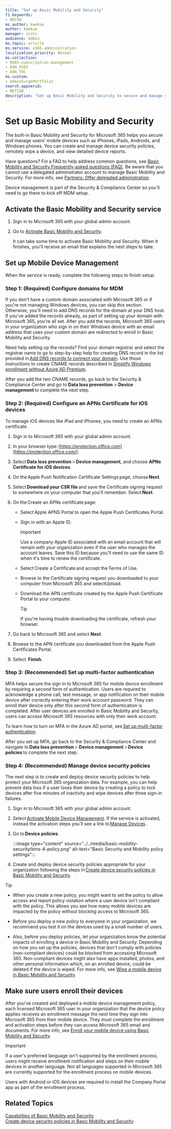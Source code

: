 ```yaml
---
title: "Set up Basic Mobility and Security"
f1.keywords:
- NOCSH
ms.author: kwekua
author: kwekua
manager: scotv
audience: Admin
ms.topic: article
ms.service: o365-administration
localization_priority: Normal
ms.collection:
- M365-subscription-management
- Adm_O365
- Adm_TOC
ms.custom:
- AdminSurgePortfolio
search.appverid:
- MET150
description: "Set up Basic Mobility and Security to secure and manage your users' mobile devices ."
---
```


# Set up Basic Mobility and Security

The built-in Basic Mobility and Security for Microsoft 365 helps you secure and manage users' mobile devices such as iPhones, iPads, Androids, and Windows phones. You can create and manage device security policies, remotely wipe a device, and view detailed device reports.

Have questions? For a FAQ to help address common questions, see [Basic Mobility and Security Frequently-asked questions (FAQ)](frequently-asked-questions.md). Be aware that you cannot use a delegated administrator account to manage Basic Mobility and Security. For more info, see [Partners: Offer delegated administration](https://support.microsoft.com/office/partners-offer-delegated-administration-26530dc0-ebba-415b-86b1-b55bc06b073e). 

Device management is part of the Security & Compliance Center so you'll need to go there to kick off MDM setup.

## Activate the Basic Mobility and Security service

1. Sign in to Microsoft 365 with your global admin account.

2. Go to [Activate Basic Mobility and Security](https://admin.microsoft.com/EAdmin/Device/IntuneInventory.aspx).

   It can take some time to activate Basic Mobility and Security. When it finishes, you'll receive an email that explains the next steps to take.

## Set up Mobile Device Management

When the service is ready, complete the following steps to finish setup.

### Step 1: (Required) Configure domains for MDM

If you don't have a custom domain associated with Microsoft 365 or if you're not managing Windows devices, you can skip this section. Otherwise, you'll need to add DNS records for the domain at your DNS host. If you've added the records already, as part of setting up your domain with Microsoft 365, you're all set. After you add the records, Microsoft 365 users in your organization who sign in on their Windows device with an email address that uses your custom domain are redirected to enroll in Basic Mobility and Security.

Need help setting up the records? Find your domain registrar and select the registrar name to go to step-by-step help for creating DNS record in the list provided in [Add DNS records to connect your domain](https://docs.microsoft.com/office365/admin/get-help-with-domains/create-dns-records-at-any-dns-hosting-provider). Use those instructions to create CNAME records described in [Simplify Windows enrollment without Azure AD Premium](https://docs.microsoft.com/mem/intune/enrollment/windows-enroll#simplify-windows-enrollment-without-azure-ad-premium).

After you add the two CNAME records, go back to the Security & Compliance Center and go to **Data loss prevention** > **Device management** to complete the next step.

### Step 2: (Required) Configure an APNs Certificate for iOS devices

To manage iOS devices like iPad and iPhones, you need to create an APNs certificate.

1. Sign in to  Microsoft 365 with your global admin account.

2. In your browser type: [https://protection.office.com](https://protection.office.com/).

3. Select **Data loss prevention** > **Device management**, and choose **APNs Certificate for iOS devices**.

4. On the Apple Push Notification Certificate Settings page, choose **Next**.

5. Select **Download your CSR file** and save the Certificate signing request to somewhere on your computer that you'll remember. Select **Next**.

6. On the Create an APNs certificate page:

   - Select Apple APNS Portal to open the Apple Push Certificates Portal.
   - Sign in with an Apple ID.

     > [!IMPORTANT]
     > Use a company Apple ID associated with an email account that will remain with your organization even if the user who manages the account leaves. Save this ID because you'll need to use the same ID when it's time to renew the certificate.

   - Select Create a Certificate and accept the Terms of Use.
   - Browse to the Certificate signing request you downloaded to your computer from Microsoft 365 and selectUpload.
   - Download the APN certificate created by the Apple Push Certificate Portal to your computer.

     > [!TIP]
     > If you're having trouble downloading the certificate, refresh your browser.

7. Go back to Microsoft 365 and select **Next**.

8. Browse to the APN certificate you downloaded from the Apple Push Certificates Portal.

9. Select  **Finish**.

### Step 3: (Recommended) Set up multi-factor authentication

MFA helps secure the sign in to Microsoft 365 for mobile device enrollment by requiring a second form of authentication. Users are required to acknowledge a phone call, text message, or app notification on their mobile device after correctly entering their work account password. They can enroll their device only after this second form of authentication is completed. After user devices are enrolled in Basic Mobility and Security, users can access Microsoft 365 resources with only their work account.

To learn how to turn on MFA in the Azure AD portal, see [Set up multi-factor authentication](https://go.microsoft.com/fwlink/p/?LinkId=519255).

After you set up MFA, go back to the Security & Compliance Center and navigate to **Data loss prevention** > **Device management** > **Device policies** to complete the next step.

### Step 4: (Recommended) Manage device security policies

The next step is to create and deploy device security policies to help protect your Microsoft 365 organization data. For example, you can help prevent data loss if a user loses their device by creating a policy to lock devices after five minutes of inactivity and wipe devices after three sign-in failures.

1. Sign in to Microsoft 365 with your global admin account.

2. Select [Activate Mobile Device Management](https://admin.microsoft.com/EAdmin/Device/IntuneInventory.aspx). If the service is activated, instead the activation steps you'll see a link to [Manage Devices](https://admin.microsoft.com/adminportal/home#/MifoDevices) .

3. Go to **Device policies**.

   :::image type="content" source="../../media/basic-mobility-security/bms-4-policy.png" alt-text="Basic Security and Mobility policy settings":::

4. Create and deploy device security policies appropriate for your organization following the steps in [Create device security policies in Basic Mobility and Security](create-device-security-policies.md).

> [!TIP]
>
> - When you create a new policy, you might want to set the policy to allow access and report policy violation where a user device isn't compliant with the policy. This allows you see how many mobile devices are impacted by the policy without blocking access to Microsoft 365.
>
> - Before you deploy a new policy to everyone in your organization, we recommend you test it on the devices used by a small number of users.
>
> - Also, before you deploy policies, let your organization know the potential impacts of enrolling a device in Basic Mobility and Security. Depending on how you set up the policies, devices that don't comply with policies (non-compliant devices) could be blocked from accessing Microsoft 365. Non-compliant devices might also have apps installed, photos, and other personal information which, on an enrolled device, could be deleted if the device is wiped. For more info, see [Wipe a mobile device in Basic Mobility and Security](wipe-mobile-device.md).

## Make sure users enroll their devices

After you've created and deployed a mobile device management policy, each licensed Microsoft 365 user in your organization that the device policy applies receives an enrollment message the next time they sign into Microsoft 365 from their mobile device. They must complete the enrollment and activation steps before they can access Microsoft 365 email and documents. For more info, see [Enroll your mobile device using Basic Mobility and Security](enroll-your-mobile-device.md).

> [!IMPORTANT]
> If a user's preferred language isn't supported by the enrollment process, users might receive enrollment notification and steps on their mobile devices in another language. Not all languages supported in Microsoft 365 are currently supported for the enrollment process on mobile devices.

Users with Android or iOS devices are required to install the Company Portal app as part of the enrollment process.

## Related Topics

[Capabilities of Basic Mobility and Security](capabilities.md)<br/>
[Create device security policies in Basic Mobility and Security](create-device-security-policies.md)